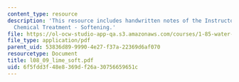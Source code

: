 ```yaml
---
content_type: resource
description: 'This resource includes handwritten notes of the Instructor on the topic:
  Chemical Treatment - Softening.'
file: https://ol-ocw-studio-app-qa.s3.amazonaws.com/courses/1-85-water-and-wastewater-treatment-engineering-spring-2006/6f5fdd3f48e8369df26a30756659651c_l08_09_lime_soft.pdf
file_type: application/pdf
parent_uid: 53836d89-9990-4e27-f37a-22369d6af070
resourcetype: Document
title: l08_09_lime_soft.pdf
uid: 6f5fdd3f-48e8-369d-f26a-30756659651c
---
```

